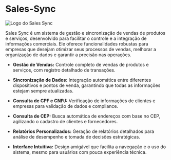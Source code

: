 # Sales-Sync

![Logo do Sales Sync](./assets/logo.png)

Sales Sync é um sistema de gestão e sincronização de vendas de produtos e serviços, desenvolvido para facilitar o controle e a integração de informações comerciais. Ele oferece funcionalidades robustas para empresas que desejam otimizar seus processos de vendas, melhorar a organização de dados e garantir a precisão nas operações.

- **Gestão de Vendas:** Controle completo de vendas de produtos e serviços, com registro detalhado de transações.

- **Sincronização de Dados:** Integração automática entre diferentes dispositivos e pontos de venda, garantindo que todas as informações estejam sempre atualizadas.

- **Consulta de CPF e CNPJ:** Verificação de informações de clientes e empresas para validação de dados e compliance.

- **Consulta de CEP:** Busca automática de endereços com base no CEP, agilizando o cadastro de clientes e fornecedores.

- **Relatórios Personalizados:** Geração de relatórios detalhados para análise de desempenho e tomada de decisões estratégicas.

- **Interface Intuitiva:** Design amigável que facilita a navegação e o uso do sistema, mesmo para usuários com pouca experiência técnica.



